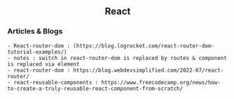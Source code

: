 <h2 align="center">React</h2>

### Articles & Blogs
    - React-router-dom : (https://blog.logrocket.com/react-router-dom-tutorial-examples/)
    - notes : switch in react-router-dom is replaced by routes & component is replaced via element
    - react-router-dom : https://blog.webdevsimplified.com/2022-07/react-router/
    - react-reusable-components : https://www.freecodecamp.org/news/how-to-create-a-truly-reusable-react-component-from-scratch/
    